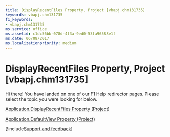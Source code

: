 ```yaml
---
title: DisplayRecentFiles Property, Project [vbapj.chm131735]
keywords: vbapj.chm131735
f1_keywords:
- vbapj.chm131735
ms.service: office
ms.assetid: c1dc56bb-078d-4f3a-9ed0-53fa96588e1f
ms.date: 06/08/2017
ms.localizationpriority: medium
---
```



# DisplayRecentFiles Property, Project [vbapj.chm131735]

Hi there! You have landed on one of our F1 Help redirector pages. Please select the topic you were looking for below.

[Application.DisplayRecentFiles Property (Project)](https://msdn.microsoft.com/library/99c60109-676f-41ee-3ed0-76d0b0c4ee99%28Office.15%29.aspx)

[Application.DefaultView Property (Project)](https://msdn.microsoft.com/library/19f3cc23-6267-0b1f-7db5-7783d6936533%28Office.15%29.aspx)

[!include[Support and feedback](~/includes/feedback-boilerplate.md)]